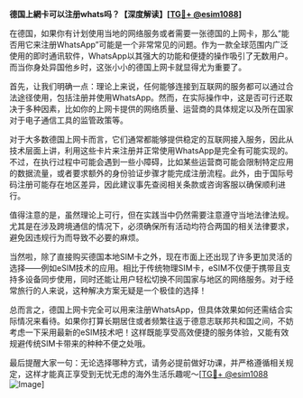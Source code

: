 **德国上網卡可以注册whats吗？【深度解读】[[TG💪+ @esim1088](https://t.me/s/esim1088)]**

在德国，如果你有计划使用当地的网络服务或者需要一张德国的上网卡，那么“能否用它来注册WhatsApp”可能是一个非常常见的问题。作为一款全球范围内广泛使用的即时通讯软件，WhatsApp以其强大的功能和便捷的操作吸引了无数用户。而当你身处异国他乡时，这张小小的德国上网卡就显得尤为重要了。

首先，让我们明确一点：理论上来说，任何能够连接到互联网的服务都可以通过合法途径使用，包括注册并使用WhatsApp。然而，在实际操作中，这是否可行还取决于多种因素，比如你的上网卡提供的网络质量、运营商的具体规定以及所在国家对于电子通信工具的监管政策等。

对于大多数德国上网卡而言，它们通常都能够提供稳定的互联网接入服务，因此从技术层面上讲，利用这些卡片来注册并正常使用WhatsApp是完全有可能实现的。不过，在执行过程中可能会遇到一些小障碍，比如某些运营商可能会限制特定应用的数据流量，或者要求额外的身份验证步骤才能完成注册流程。此外，由于国际号码注册可能存在地区差异，因此建议事先查阅相关条款或咨询客服以确保顺利进行。

值得注意的是，虽然理论上可行，但在实践当中仍然需要注意遵守当地法律法规。尤其是在涉及跨境通信的情况下，必须确保所有活动均符合两国的相关法律要求，避免因违规行为而导致不必要的麻烦。

当然啦，除了直接购买德国本地SIM卡之外，现在市面上还出现了许多更加灵活的选择——例如eSIM技术的应用。相比于传统物理SIM卡，eSIM不仅便于携带且支持多设备同步使用，同时还能让用户轻松切换不同国家与地区的网络服务。对于经常旅行的人来说，这种解决方案无疑是一个极佳的选择！

总而言之，德国上网卡完全可以用来注册WhatsApp，但具体效果如何还需结合实际情况来看待。如果你打算长期居住或者频繁往返于德意志联邦共和国之间，不妨考虑一下采用最新的eSIM技术吧！这样既能享受高效便捷的服务体验，又能有效规避传统SIM卡带来的种种不便之处哦。

最后提醒大家一句：无论选择哪种方式，请务必提前做好功课，并严格遵循相关规定，这样才能真正享受到无忧无虑的海外生活乐趣呢～[[TG💪+ @esim1088](https://t.me/s/esim1088) ![Image](https://i.postimg.cc/4NQfJmqS/Snipaste-2025-05-13-00-14-12.png)]